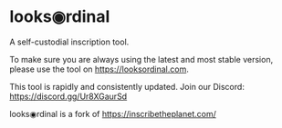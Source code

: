 # looks◉rdinal

A self-custodial inscription tool.

To make sure you are always using the latest and most stable version, please use the tool on https://looksordinal.com.

This tool is rapidly and consistently updated. Join our Discord: https://discord.gg/Ur8XGaurSd

looks◉rdinal is a fork of https://inscribetheplanet.com/
